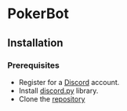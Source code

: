 # PokerBot



## Installation
### Prerequisites
- Register for a [Discord](https://discord.com/) account. 
- Install [discord.py](https://discordpy.readthedocs.io/en/stable/intro.html) library.
- Clone the [repository](https://github.com/lolpre/PokerBot)
